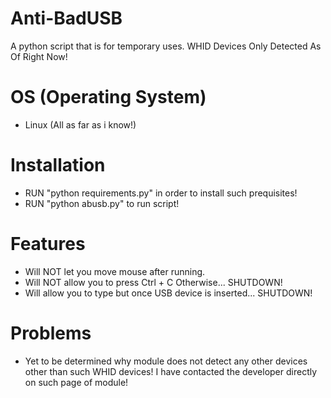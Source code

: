 # Anti-BadUSB
A python script that is for temporary uses. WHID Devices Only Detected As Of Right Now!

# OS (Operating System)
* Linux (All as far as i know!)

# Installation
* RUN "python requirements.py" in order to install such prequisites!
* RUN "python abusb.py" to run script!

# Features
* Will NOT let you move mouse after running.
* Will NOT allow you to press Ctrl + C Otherwise... SHUTDOWN!
* Will allow you to type but once USB device is inserted... SHUTDOWN!

# Problems
* Yet to be determined why module does not detect any other devices other than such WHID devices! I have contacted the developer directly on such page of module!
